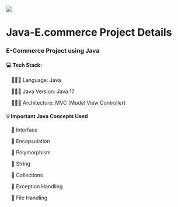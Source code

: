 <img src="https://w7.pngwing.com/pngs/578/816/png-transparent-java-class-file-java-platform-standard-edition-java-development-kit-java-runtime-environment-coffee-jar-text-class-orange-thumbnail.png"/>
<h1> Java-E.commerce Project Details </h1>
<h3> E-Commerce Project using Java </h3>

<h4>💻 Tech Stack: </h4>
      <p>&emsp;🧑🏻‍💻 Language: Java</p>
      <p>&emsp;🧑🏻‍💻 Java Version: Java 17</p>
      <p>&emsp;🧑🏻‍💻 Architecture: MVC (Model View Controller)</p>

<h4>💡 Important Java Concepts Used </h4>
      <p>&emsp;📘 Interface</p>
      <p>&emsp;📘 Encapsulation</p>
      <p>&emsp;📘 Polymorphism</p>
      <p>&emsp;📘 String</p>
      <p>&emsp;📘 Collections</p>
      <p>&emsp;📘 Exception Handling</p>
      <p>&emsp;📘 File Handling</p>
      
<img src=""/>
